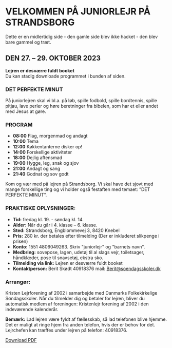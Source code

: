 # VELKOMMEN PÅ JUNIORLEJR PÅ STRANDSBORG
Dette er en midlertidig side - den gamle side blev ikke hacket - den blev bare gammel og træt.
## DEN 27. – 29. OKTOBER 2023
**Lejren er desværre fuldt booket**    
Du kan stadig downloade programmet i bunden af siden.

### DET PERFEKTE MINUT
På juniorlejren skal vi bl.a. på løb, spille fodbold, spille bordtennis, spille pitjau, lave perler og høre beretninger fra bibelen, som har et eller andet med Jesus at gøre.

### PROGRAM
- **08:00** Flag, morgenmad og andagt
- **10:00** Tema
- **12:00** Køkkentanterne disker op!
- **14:00** Forskellige aktiviteter
- **18:00** Dejlig aftensmad
- **19:00** Hygge, leg, snak og sjov
- **21:00** Andagt og sang
- **21:40** Godnat og sov godt

Kom og vær med på lejren på Strandsborg. Vi skal have det sjovt med mange forskellige ting og vi holder også festaften med temaet: ”DET PERFEKTE MINUT”.

### PRAKTISKE OPLYSNINGER:
- **Tid:** fredag kl. 19. - søndag kl. 14.
- **Alder:** Når du går i 4. klasse – 6. klasse.
- **Sted:** Strandsborg, Engblommevej 3, 8420 Knebel
- **Pris:** 280 kr. der betales efter tilmelding (Der er inkluderet slikpenge i prisen)
- **Konto:** 1551 4806049263. Skriv "juniorlejr" og "barnets navn".
- **Medbring:** sovepose, lagen, udetøj til al slags vejr, toiletsager, håndklæder, pose til snavsetøj, ekstra sko.
- **Tilmelding via link:** Lejren er desværre fuldt booket
- **Kontaktperson:** Berit Skødt 40918376 mail: Berit@soendagsskoler.dk

### Arrangør:
Kristen Lejrforening af 2002 i samarbejde med Danmarks Folkekirkelige Søndagsskoler. Når du tilmelder dig og betaler for lejren, bliver du automatisk medlem af foreningen: Kristenlejr forening af 2002 i den indeværende kalenderår.

**Bemærk:** Lad lejren være fyldt af fællesskab, så lad telefonen blive hjemme. Det er muligt at ringe hjem fra anden telefon, hvis der er behov for det. Lejrchefen kan træffes under lejren på telefon: 40918376.

<p><a href="https://lejr.dk/Juniorlejr okt 2023.pdf">Download PDF</a></p>

